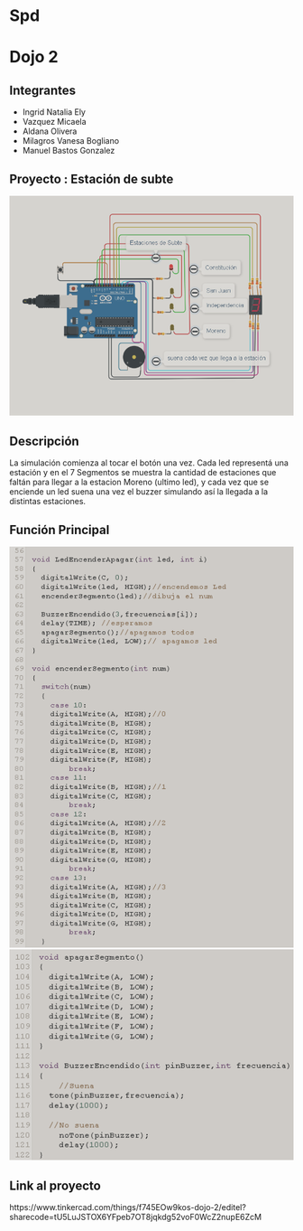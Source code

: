 # Spd 
<h1> Dojo 2   </h1>
<h2> Integrantes </h2>
<ul>
<li>Ingrid Natalia Ely</li>
<li>Vazquez Micaela</li>
<li>Aldana Olivera</li>
<li>Milagros Vanesa Bogliano</li>
<li>Manuel Bastos Gonzalez</li>
</ul>
<h2> Proyecto : Estación de subte</h2>
<img src="./img/arduino.png" ><br>
<h2> Descripción</h2>
<p>La simulación comienza al tocar el botón una vez. Cada led representá una estación y en el 7 Segmentos se muestra la cantidad de estaciones que faltán para llegar a la estacion Moreno (ultimo led), y cada vez que se enciende un led suena una vez el buzzer simulando así la llegada a la distintas estaciones.</p>
<h2> Función Principal</h2>
<img src="./img/codigo1.png" ><br>
<img src="./img/codigo2.png" ><br>
<p></p>
<h2> Link al proyecto</h2>
<p>https://www.tinkercad.com/things/f745EOw9kos-dojo-2/editel?sharecode=tU5LuJSTOX6YFpeb7OT8jqkdg52voF0WcZ2nupE6ZcM</p>

